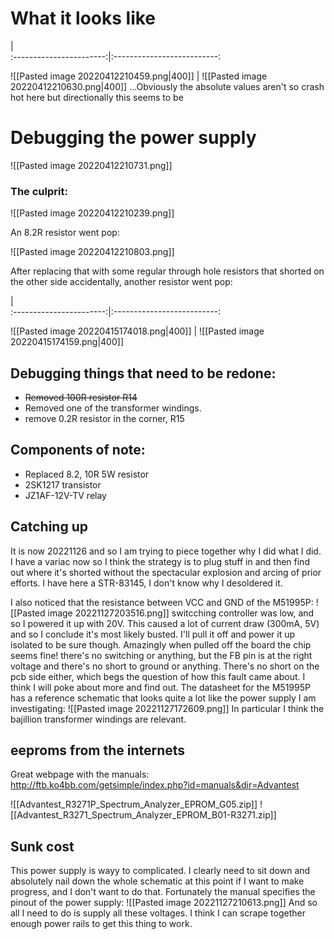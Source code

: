 # What it looks like

  |  
:-----------------------:|:--------------------------:

![[Pasted image 20220412210459.png\|400]]  |  ![[Pasted image 20220412210630.png\|400]]
...Obviously the absolute values aren't so crash hot here but directionally this seems to be 

# Debugging the power supply

![[Pasted image 20220412210731.png]]

### The culprit:

![[Pasted image 20220412210239.png]]

An 8.2R resistor went pop:

![[Pasted image 20220412210803.png]]

After replacing that with some regular through hole resistors that shorted on the other side accidentally, another resistor went pop:

  |  
:-----------------------:|:--------------------------:

![[Pasted image 20220415174018.png\|400]]  |  ![[Pasted image 20220415174159.png\|400]]

## Debugging things that need to be redone:
- ~~Removed 100R resistor R14~~
- Removed one of the transformer windings.
- remove 0.2R resistor in the corner, R15

## Components of note:
- Replaced 8.2, 10R 5W resistor
- 2SK1217 transistor
- JZ1AF-12V-TV relay

## Catching up
It is now  20221126  and so I am trying to piece together  why  I did what I did. I have a variac now so I  think the strategy  is to plug stuff in and then find out  where it's shorted without the spectacular explosion and arcing of prior efforts.
I have here a STR-83145,  I don't know  why I desoldered it.

I also noticed that the resistance between VCC and GND of the M51995P:
![[Pasted image 20221127203516.png]]
switcching controller was low, and so I powered it up with   20V. This caused a lot of current draw (300mA, 5V) and so I conclude it's most likely busted. I'll pull it off and power it up isolated to be sure though.
Amazingly when pulled off the board the chip seems fine! there's no switching or anything, but the FB pin is at the right voltage and there's no short to ground or anything. There's no short on the pcb side either, which begs the question of how this fault came about. I think I will poke about more and find out.
The datasheet for the M51995P has a reference schematic that looks quite a lot like the power supply I am investigating:
![[Pasted image 20221127172609.png]]
In particular I  think  the bajillion transformer windings are relevant. 

## eeproms from the internets
Great webpage with the manuals:
http://ftb.ko4bb.com/getsimple/index.php?id=manuals&dir=Advantest

![[Advantest_R3271P_Spectrum_Analyzer_EPROM_G05.zip]]
![[Advantest_R3271_Spectrum_Analyzer_EPROM_B01-R3271.zip]]

## Sunk cost
This power supply is wayy to complicated. I clearly need to sit down and absolutely nail down the whole schematic at this point if I want to make progress, and I don't want to do that. Fortunately the manual specifies the pinout of the power supply:
![[Pasted image 20221127210613.png]]
And so all I need to do is supply all these voltages. I think I can scrape together enough power rails to get this thing to work.
